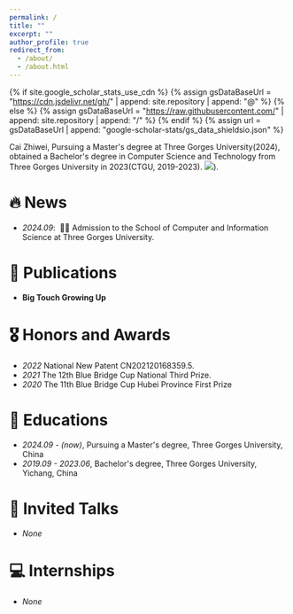 ```yaml
---
permalink: /
title: ""
excerpt: ""
author_profile: true
redirect_from: 
  - /about/
  - /about.html
---
```


{% if site.google_scholar_stats_use_cdn %}
{% assign gsDataBaseUrl = "https://cdn.jsdelivr.net/gh/" | append: site.repository | append: "@" %}
{% else %}
{% assign gsDataBaseUrl = "https://raw.githubusercontent.com/" | append: site.repository | append: "/" %}
{% endif %}
{% assign url = gsDataBaseUrl | append: "google-scholar-stats/gs_data_shieldsio.json" %}

<span class='anchor' id='about-me'></span>

Cai Zhiwei, Pursuing a Master's degree at Three Gorges University(2024), obtained a Bachelor's degree in Computer Science and Technology from Three Gorges University  in 2023(CTGU, 2019-2023).
<a href='https://scholar.google.com/citations?user=DhtAFkwAAAAJ'><img src="https://img.shields.io/endpoint?url={{ url | url_encode }}&logo=Google%20Scholar&labelColor=f6f6f6&color=9cf&style=flat&label=citations"></a>).


# 🔥 News
- *2024.09*: &nbsp;🎉🎉 Admission to the School of Computer and Information Science at Three Gorges University. 

# 📝 Publications 
- **Big Touch Growing Up**

# 🎖 Honors and Awards
- *2022* National New Patent CN202120168359.5. 
- *2021* The 12th Blue Bridge Cup National Third Prize.
- *2020* The 11th Blue Bridge Cup Hubei Province First Prize

# 📖 Educations
- *2024.09 -  (now)*, Pursuing a Master's degree, Three Gorges University, China
- *2019.09 - 2023.06*, Bachelor's degree, Three Gorges University, Yichang, China

# 💬 Invited Talks
- *None*

# 💻 Internships
- *None*
